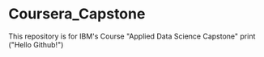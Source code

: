 # Coursera_Capstone
This repository is for IBM's Course "Applied Data Science Capstone"
print ("Hello Github!")
